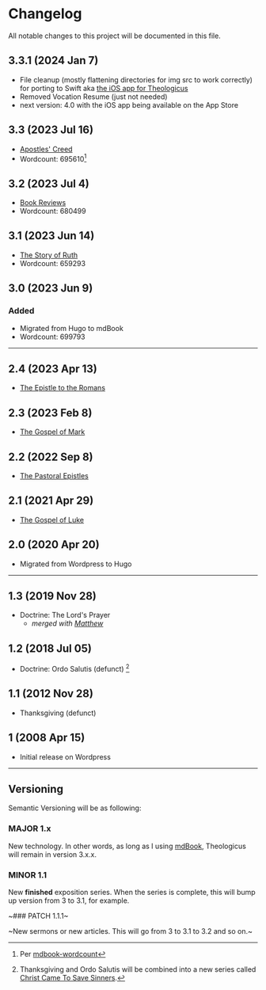 # Changelog

All notable changes to this project will be documented in this file.

## 3.3.1 (2024 Jan 7)

- File cleanup (mostly flattening directories for img src to work correctly) for porting to Swift aka [the iOS app for Theologicus](https://github.com/joelouthan/com.theologicus)
- Removed Vocation Resume (just not needed)
- next version: 4.0 with the iOS app being available on the App Store

## 3.3 (2023 Jul 16)

- [Apostles' Creed](creed-apostles/index.md)
- Wordcount: 695610[^wordcount]

## 3.2 (2023 Jul 4)

- [Book Reviews](reviews/index.md)
- Wordcount: 680499

## 3.1 (2023 Jun 14)

- [The Story of Ruth](ruth/index.md)
- Wordcount: 659293

## 3.0 (2023 Jun 9)

### Added

- Migrated from Hugo to mdBook
- Wordcount: 699793

<hr style="clear:both;">

## 2.4 (2023 Apr 13)

- [The Epistle to the Romans](romans/index.md)

## 2.3 (2023 Feb 8)

- [The Gospel of Mark](mark/index.md)

## 2.2 (2022 Sep 8)

- [The Pastoral Epistles](pastorals/index.md)

## 2.1 (2021 Apr 29)

- [The Gospel of Luke](luke/index.md)

## 2.0 (2020 Apr 20)

- Migrated from Wordpress to Hugo

---

## 1.3 (2019 Nov 28)

- Doctrine: The Lord's Prayer
  - *merged with [Matthew](matthew/index.md)*

## 1.2 (2018 Jul 05)

- Doctrine: Ordo Salutis (defunct) [^1]

## 1.1 (2012 Nov 28)

- Thanksgiving (defunct)

## 1 (2008 Apr 15)

- Initial release on Wordpress

---

## Versioning

Semantic Versioning will be as following:

### MAJOR 1.x

New technology. In other words, as long as I using [mdBook](https://github.com/rust-lang/mdBook), Theologicus will remain in version 3.x.x.

### MINOR 1.1

New **finished** exposition series. When the series is complete, this will bump up version from 3 to 3.1, for example.

~### PATCH 1.1.1~

~New sermons or new articles. This will go from 3 to 3.1 to 3.2 and so on.~

[^1]: Thanksgiving and Ordo Salutis will be combined into a new series called [Christ Came To Save Sinners](doctrine-christ-saves/index.md).  
[^wordcount]: Per [mdbook-wordcount](https://github.com/nomorepanic/mdbook-wordcount)
